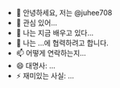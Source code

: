 - 👋 안녕하세요, 저는 @juhee708
- 👀 관심 있어...
- 🌱 나는 지금 배우고 있다...
- 💞️ 나는 ...에 협력하려고 합니다.
- 📫 어떻게 연락하는지...
- 😄 대명사: ...
- ⚡ 재미있는 사실: ...

<!---
Juhee708/juhee708은 GitHub 프로필에 'README.md'(이 파일)가 나타나기 때문에 ✨ 특별 ✨ 저장소입니다.
미리보기 링크를 클릭하여 변경 사항을 볼 수 있습니다.
--->
